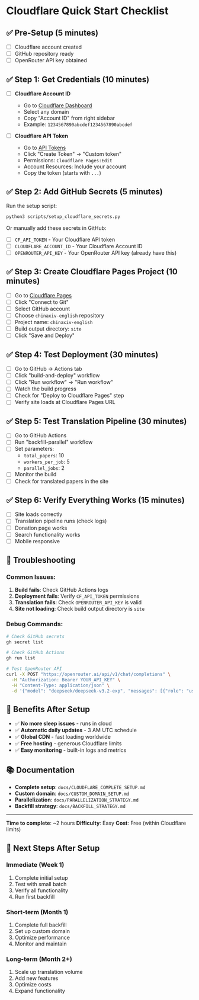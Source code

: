 # Cloudflare Quick Start Checklist

## ✅ Pre-Setup (5 minutes)
- [ ] Cloudflare account created
- [ ] GitHub repository ready
- [ ] OpenRouter API key obtained

## ✅ Step 1: Get Credentials (10 minutes)
- [ ] **Cloudflare Account ID**
  - Go to [Cloudflare Dashboard](https://dash.cloudflare.com)
  - Select any domain
  - Copy "Account ID" from right sidebar
  - Example: `1234567890abcdef1234567890abcdef`

- [ ] **Cloudflare API Token**
  - Go to [API Tokens](https://dash.cloudflare.com/profile/api-tokens)
  - Click "Create Token" → "Custom token"
  - Permissions: `Cloudflare Pages:Edit`
  - Account Resources: Include your account
  - Copy the token (starts with `...`)

## ✅ Step 2: Add GitHub Secrets (5 minutes)
Run the setup script:
```bash
python3 scripts/setup_cloudflare_secrets.py
```

Or manually add these secrets in GitHub:
- [ ] `CF_API_TOKEN` - Your Cloudflare API token
- [ ] `CLOUDFLARE_ACCOUNT_ID` - Your Cloudflare Account ID  
- [ ] `OPENROUTER_API_KEY` - Your OpenRouter API key (already have this)

## ✅ Step 3: Create Cloudflare Pages Project (10 minutes)
- [ ] Go to [Cloudflare Pages](https://pages.cloudflare.com)
- [ ] Click "Connect to Git"
- [ ] Select GitHub account
- [ ] Choose `chinaxiv-english` repository
- [ ] Project name: `chinaxiv-english`
- [ ] Build output directory: `site`
- [ ] Click "Save and Deploy"

## ✅ Step 4: Test Deployment (30 minutes)
- [ ] Go to GitHub → Actions tab
- [ ] Click "build-and-deploy" workflow
- [ ] Click "Run workflow" → "Run workflow"
- [ ] Watch the build progress
- [ ] Check for "Deploy to Cloudflare Pages" step
- [ ] Verify site loads at Cloudflare Pages URL

## ✅ Step 5: Test Translation Pipeline (30 minutes)
- [ ] Go to GitHub Actions
- [ ] Run "backfill-parallel" workflow
- [ ] Set parameters:
  - `total_papers`: 10
  - `workers_per_job`: 5
  - `parallel_jobs`: 2
- [ ] Monitor the build
- [ ] Check for translated papers in the site

## ✅ Step 6: Verify Everything Works (15 minutes)
- [ ] Site loads correctly
- [ ] Translation pipeline runs (check logs)
- [ ] Donation page works
- [ ] Search functionality works
- [ ] Mobile responsive

## 🚨 Troubleshooting

### Common Issues:
1. **Build fails**: Check GitHub Actions logs
2. **Deployment fails**: Verify `CF_API_TOKEN` permissions
3. **Translation fails**: Check `OPENROUTER_API_KEY` is valid
4. **Site not loading**: Check build output directory is `site`

### Debug Commands:
```bash
# Check GitHub secrets
gh secret list

# Check GitHub Actions
gh run list

# Test OpenRouter API
curl -X POST "https://openrouter.ai/api/v1/chat/completions" \
  -H "Authorization: Bearer YOUR_API_KEY" \
  -H "Content-Type: application/json" \
  -d '{"model": "deepseek/deepseek-v3.2-exp", "messages": [{"role": "user", "content": "Hello"}], "max_tokens": 10}'
```

## 🎉 Benefits After Setup

- ✅ **No more sleep issues** - runs in cloud
- ✅ **Automatic daily updates** - 3 AM UTC schedule
- ✅ **Global CDN** - fast loading worldwide
- ✅ **Free hosting** - generous Cloudflare limits
- ✅ **Easy monitoring** - built-in logs and metrics

## 📚 Documentation

- **Complete setup**: `docs/CLOUDFLARE_COMPLETE_SETUP.md`
- **Custom domain**: `docs/CUSTOM_DOMAIN_SETUP.md`
- **Parallelization**: `docs/PARALLELIZATION_STRATEGY.md`
- **Backfill strategy**: `docs/BACKFILL_STRATEGY.md`

---

**Time to complete**: ~2 hours
**Difficulty**: Easy
**Cost**: Free (within Cloudflare limits)

## 🚀 Next Steps After Setup

### Immediate (Week 1)
1. Complete initial setup
2. Test with small batch
3. Verify all functionality
4. Run first backfill

### Short-term (Month 1)
1. Complete full backfill
2. Set up custom domain
3. Optimize performance
4. Monitor and maintain

### Long-term (Month 2+)
1. Scale up translation volume
2. Add new features
3. Optimize costs
4. Expand functionality
